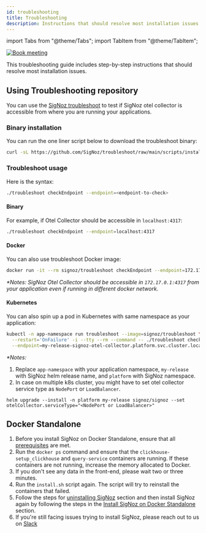 ```yaml
---
id: troubleshooting
title: Troubleshooting
description: Instructions that should resolve most installation issues
---
```


import Tabs from "@theme/Tabs";
import TabItem from "@theme/TabItem";


<p align="center">

[![Book meeting](/img/docs/ZoomCTA1.png)](https://calendly.com/pranay-signoz/instrumentation-office-hrs)

</p>

This troubleshooting guide includes step-by-step instructions that should resolve most installation issues.


## Using Troubleshooting repository

You can use the [SigNoz troubleshoot](https://github.com/SigNoz/troubleshoot) to test if SigNoz otel collector
is accessible from where you are running your applications.

### Binary installation

You can run the one liner script below to download the troubleshoot binary:

```bash
curl -sL https://github.com/SigNoz/troubleshoot/raw/main/scripts/install.sh | bash
```

### Troubleshoot usage

Here is the syntax:
```bash
./troubleshoot checkEndpoint --endpoint=<endpoint-to-check>
```

#### Binary

For example, if Otel Collector should be accessible in `localhost:4317`:

```bash
./troubleshoot checkEndpoint --endpoint=localhost:4317
```

#### Docker

You can also use troubleshoot Docker image:

```bash
docker run -it --rm signoz/troubleshoot checkEndpoint --endpoint=172.17.0.1:4317
```

_*Notes: SigNoz Otel Collector should be accessible in `172.17.0.1:4317` from your application even if running in different docker network._

#### Kubernetes

You can also spin up a pod in Kubernetes with same namespace as your application:

```bash
kubectl -n app-namespace run troubleshoot --image=signoz/troubleshoot \
  --restart='OnFailure' -i --tty --rm --command -- ./troubleshoot checkEndpoint \
  --endpoint=my-release-signoz-otel-collector.platform.svc.cluster.local:4317
```

_*Notes:_
1. Replace `app-namespace` with your application namespace, `my-release` with SigNoz helm release name, and `platform` with SigNoz namespace.
2. In case on multiple k8s cluster, you might have to set otel collector service type as `NodePort` or `LoadBalancer`.
  ```
helm upgrade --install -n platform my-release signoz/signoz --set otelCollector.serviceType="<NodePort or LoadBalancer>"
  ```

## Docker Standalone

1. Before you install SigNoz on Docker Standalone, ensure that all [prerequisites](/docs/install/docker/#prerequisites) are met.
2. Run the `docker ps` command and ensure that the `clickhouse-setup_clickhouse` and `query-service` containers are running. If these containers are not running, increase the memory allocated to Docker.
3. If you don't see any data in the front-end, please wait two or three minutes.
4. Run the `install.sh` script again. The script will try to reinstall the containers that failed.
5. Follow the steps for [uninstalling SigNoz](/docs/operate/docker-standalone/#uninstall-signoz) section and then install SigNoz again by following the steps in the [Install SigNoz on Docker Standalone](/docs/install/docker) section.
6. If you're still facing issues trying to install SigNoz, please reach out to us on [Slack](https://signoz.io/slack) 
